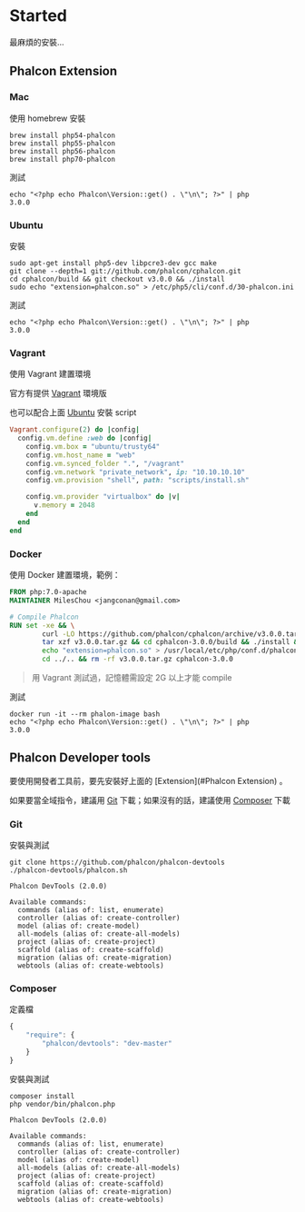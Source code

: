 # Started

最麻煩的安裝...

## Phalcon Extension

### Mac

使用 homebrew 安裝

    brew install php54-phalcon
    brew install php55-phalcon
    brew install php56-phalcon
    brew install php70-phalcon

測試

    echo "<?php echo Phalcon\Version::get() . \"\n\"; ?>" | php
    3.0.0

### Ubuntu

安裝

    sudo apt-get install php5-dev libpcre3-dev gcc make
    git clone --depth=1 git://github.com/phalcon/cphalcon.git
    cd cphalcon/build && git checkout v3.0.0 && ./install
    sudo echo "extension=phalcon.so" > /etc/php5/cli/conf.d/30-phalcon.ini

測試

    echo "<?php echo Phalcon\Version::get() . \"\n\"; ?>" | php
    3.0.0

### Vagrant

使用 Vagrant 建置環境

官方有提供 [Vagrant](https://github.com/phalcon/vagrant) 環境版

也可以配合上面 [Ubuntu](#Ubuntu) 安裝 script

```ruby
Vagrant.configure(2) do |config|
  config.vm.define :web do |config|
    config.vm.box = "ubuntu/trusty64"
    config.vm.host_name = "web"
    config.vm.synced_folder ".", "/vagrant"
    config.vm.network "private_network", ip: "10.10.10.10"
    config.vm.provision "shell", path: "scripts/install.sh"

    config.vm.provider "virtualbox" do |v|
      v.memory = 2048
    end
  end
end
```

### Docker

使用 Docker 建置環境，範例：

```dockerfile
FROM php:7.0-apache
MAINTAINER MilesChou <jangconan@gmail.com>

# Compile Phalcon
RUN set -xe && \
        curl -LO https://github.com/phalcon/cphalcon/archive/v3.0.0.tar.gz && \
        tar xzf v3.0.0.tar.gz && cd cphalcon-3.0.0/build && ./install && \
        echo "extension=phalcon.so" > /usr/local/etc/php/conf.d/phalcon.ini && \
        cd ../.. && rm -rf v3.0.0.tar.gz cphalcon-3.0.0
```

> 用 Vagrant 測試過，記憶體需設定 2G 以上才能 compile

測試

    docker run -it --rm phalon-image bash
    echo "<?php echo Phalcon\Version::get() . \"\n\"; ?>" | php
    3.0.0

## Phalcon Developer tools

要使用開發者工具前，要先安裝好上面的 [Extension](#Phalcon Extension) 。

如果要當全域指令，建議用 [Git](#Git) 下載；如果沒有的話，建議使用 [Composer](#Compose) 下載

### Git

安裝與測試

    git clone https://github.com/phalcon/phalcon-devtools
    ./phalcon-devtools/phalcon.sh

    Phalcon DevTools (2.0.0)

    Available commands:
      commands (alias of: list, enumerate)
      controller (alias of: create-controller)
      model (alias of: create-model)
      all-models (alias of: create-all-models)
      project (alias of: create-project)
      scaffold (alias of: create-scaffold)
      migration (alias of: create-migration)
      webtools (alias of: create-webtools)

### Composer

定義檔

```javascript
{
    "require": {
        "phalcon/devtools": "dev-master"
    }
}
```

安裝與測試

    composer install
    php vendor/bin/phalcon.php

    Phalcon DevTools (2.0.0)

    Available commands:
      commands (alias of: list, enumerate)
      controller (alias of: create-controller)
      model (alias of: create-model)
      all-models (alias of: create-all-models)
      project (alias of: create-project)
      scaffold (alias of: create-scaffold)
      migration (alias of: create-migration)
      webtools (alias of: create-webtools)
